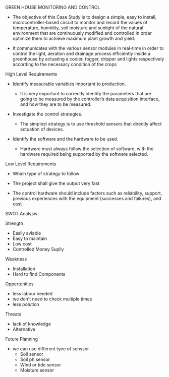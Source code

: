 GREEN HOUSE MONITORING AND CONTROL

* The objective of this Case Study is to design a simple, easy to install, microcontroller-based circuit to monitor and record the values of temperature, humidity, soil moisture and sunlight of the natural environment that are continuously modified and controlled in order optimize them to achieve maximum plant growth and yield. 


* It communicates with the various sensor modules in real-time in order to control the light, aeration and drainage process efficiently inside a greenhouse by actuating a cooler, fogger, dripper and lights respectively according to the necessary condition of the crops



High Level Requirements

* Identify measurable variables important to production. 
    * It is very important to correctly identify the parameters that are going to be measured by the controller’s data acquisition interface, and how they are to be measured.

* Investigate the control strategies. 
    * The simplest strategy is to use threshold sensors that directly affect actuation of devices.

* Identify the software and the hardware to be used. 

    * 	Hardware must always follow the selection of software, with the hardware required being supported by the software selected.

Low Level Requirements

* Which type of strategy to follow

* The project shall give the output very fast

* The control hardware should include factors such as reliability, support, previous experiences with the equipment (successes and failures), and cost


SWOT Analysis

Strength                                       

* Easily avlable                                    
* Easy to maintain                                  
* Low cost
* Controlled Money Suplly

 Weakness

* Installation
* Hard to find Components


Oppertunities                                   

* less labour needed                               
* we don't need to check multiple times            
* less polution

Threats

 * lack of knowledge
  * Alternative

  
Future Planning

* we can use different tyoe of senssor
    * Soil sensor
    * Soil ph sensor
    * Wind or tide sensor
    * Moisture sensor

